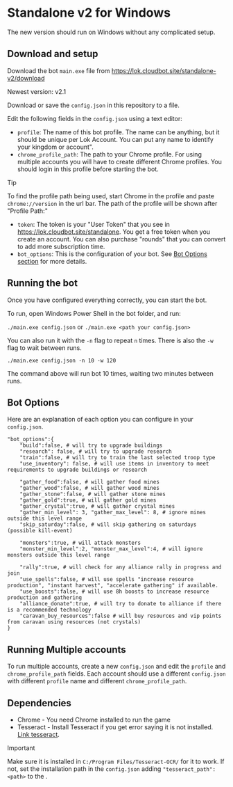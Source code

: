 # Standalone v2 for Windows

The new version should run on Windows without any complicated setup.

## Download and setup

Download the bot `main.exe` file from https://lok.cloudbot.site/standalone-v2/download

Newest version: v2.1

Download or save the `config.json` in this repository to a file.

Edit the following fields in the `config.json` using a text editor:

* `profile`: The name of this bot profile. The name can be anything, but it should be unique per Lok Account. You can put any name to identify your kingdom or account".
* `chrome_profile_path`: The path to your Chrome profile. For using multiple accounts you will have to create different Chrome profiles. You should login in this profile before starting the bot.

> [!TIP] 
> To find the profile path being used, start Chrome in the profile and paste `chrome://version` in the url bar. The path of the profile will be shown after "Profile Path:"

* `token`: The token is your "User Token" that you see in
  https://lok.cloudbot.site/standalone. You get a free token when you create an account. You can also purchase "rounds" that you can convert to add more subscription time.
* `bot_options`: This is the configuration of your bot. See [Bot Options section](#bot-options) for more details.

## Running the bot
Once you have configured everything correctly, you can start the bot.

To run, open Windows Power Shell in the bot folder, and run:

`./main.exe config.json` or `./main.exe <path your config.json>`

You can also run it with the `-n` flag to repeat `n` times. There is also the `-w` flag to wait between runs.

`./main.exe config.json -n 10 -w 120`

The command above will run bot 10 times, waiting two minutes between runs.

## Bot Options

Here are an explanation of each option you can configure in your `config.json`.

```
"bot_options":{
	"build":false, # will try to upgrade buildings
	"research": false, # will try to upgrade research
	"train":false, # will try to train the last selected troop type
	"use_inventory": false, # will use items in inventory to meet requirements to upgrade buildings or research

	"gather_food":false, # will gather food mines
	"gather_wood":false, # will gather wood mines
	"gather_stone":false, # will gather stone mines
	"gather_gold":true, # will gather gold mines
	"gather_crystal":true, # will gather crystal mines
	"gather_min_level": 3, "gather_max_level": 8, # ignore mines outside this level range 
	"skip_saturday":false, # will skip gathering on saturdays (possible kill-event)

	"monsters":true, # will attack monsters
	"monster_min_level":2, "monster_max_level":4, # will ignore monsters outside this level range

	"rally":true, # will check for any alliance rally in progress and join
	"use_spells":false, # will use spells "increase resource production", "instant harvest", "accelerate gathering" if available.
	"use_boosts":false, # will use 8h boosts to increase resource production and gathering
	"alliance_donate":true, # will try to donate to alliance if there is a recommended technology
	"caravan_buy_resources":false # will buy resources and vip points from caravan using resources (not crystals)
}
```

## Running Multiple accounts

To run multiple accounts, create a new `config.json` and edit the `profile` and `chrome_profile_path` fields. 
Each account should use a different `config.json` with different `profile` name and different `chrome_profile_path`.

## Dependencies 

* Chrome - You need Chrome installed to run the game
* Tesseract - Install Tesseract if you get error saying it is not installed. [Link tesseract](https://github.com/tesseract-ocr/tesseract/releases/download/5.5.0/tesseract-ocr-w64-setup-5.5.0.20241111.exe).
> [!IMPORTANT]
> Make sure it is installed in `C:/Program Files/Tesseract-OCR/` for it to work. If not, set the installation path in the `config.json` adding `"tesseract_path":<path>` to the .

